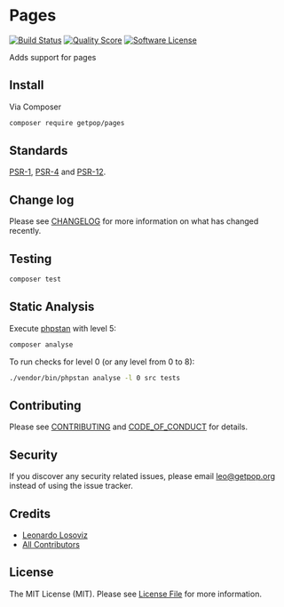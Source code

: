 # Pages

[![Build Status][ico-travis]][link-travis]
[![Quality Score][ico-code-quality]][link-code-quality]
[![Software License][ico-license]](LICENSE.md)

<!--
[![Latest Version on Packagist][ico-version]][link-packagist]
[![Coverage Status][ico-scrutinizer]][link-scrutinizer]
[![Total Downloads][ico-downloads]][link-downloads]
-->

Adds support for pages

## Install

Via Composer

``` bash
composer require getpop/pages
```

<!--
## Usage

``` php
```
-->

## Standards

[PSR-1](https://www.php-fig.org/psr/psr-1), [PSR-4](https://www.php-fig.org/psr/psr-4) and [PSR-12](https://www.php-fig.org/psr/psr-12).

## Change log

Please see [CHANGELOG](CHANGELOG.md) for more information on what has changed recently.

## Testing

``` bash
composer test
```

## Static Analysis

Execute [phpstan](https://github.com/phpstan/phpstan) with level 5:

``` bash
composer analyse
```

To run checks for level 0 (or any level from 0 to 8):

``` bash
./vendor/bin/phpstan analyse -l 0 src tests
```

## Contributing

Please see [CONTRIBUTING](CONTRIBUTING.md) and [CODE_OF_CONDUCT](CODE_OF_CONDUCT.md) for details.

## Security

If you discover any security related issues, please email leo@getpop.org instead of using the issue tracker.

## Credits

- [Leonardo Losoviz][link-author]
- [All Contributors][link-contributors]

## License

The MIT License (MIT). Please see [License File](LICENSE.md) for more information.

[ico-version]: https://img.shields.io/packagist/v/getpop/pages.svg?style=flat-square
[ico-license]: https://img.shields.io/badge/license-MIT-brightgreen.svg?style=flat-square
[ico-travis]: https://img.shields.io/travis/getpop/pages/master.svg?style=flat-square
[ico-scrutinizer]: https://img.shields.io/scrutinizer/coverage/g/getpop/pages.svg?style=flat-square
[ico-code-quality]: https://img.shields.io/scrutinizer/g/getpop/pages.svg?style=flat-square
[ico-downloads]: https://img.shields.io/packagist/dt/getpop/pages.svg?style=flat-square

[link-packagist]: https://packagist.org/packages/getpop/pages
[link-travis]: https://travis-ci.org/getpop/pages
[link-scrutinizer]: https://scrutinizer-ci.com/g/getpop/pages/code-structure
[link-code-quality]: https://scrutinizer-ci.com/g/getpop/pages
[link-downloads]: https://packagist.org/packages/getpop/pages
[link-author]: https://github.com/leoloso
[link-contributors]: ../../contributors
